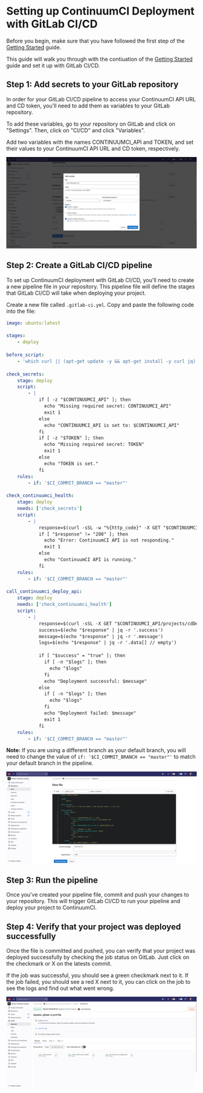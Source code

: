 # Setting up ContinuumCI Deployment with GitLab CI/CD

Before you begin, make sure that you have followed the first step of the [Getting Started](./README.md) guide.

This guide will walk you through with the contiuation of the [Getting Started](./README.md) guide and set it up with GitLab CI/CD.

## Step 1: Add secrets to your GitLab repository

In order for your GitLab CI/CD pipeline to access your ContinuumCI API URL and CD token, you'll need to add them as variables to your GitLab repository.

To add these variables, go to your repository on GitLab and click on "Settings". Then, click on "CI/CD" and click "Variables".

Add two variables with the names CONTINUUMCI_API and TOKEN, and set their values to your ContinuumCI API URL and CD token, respectively.

![createSecret](images/gitlab/createSecret.png)

## Step 2: Create a GitLab CI/CD pipeline

To set up ContinuumCI deployment with GitLab CI/CD, you'll need to create a new pipeline file in your repository. This pipeline file will define the stages that GitLab CI/CD will take when deploying your project.

Create a new file called `.gitlab-ci.yml`. Copy and paste the following code into the file:

```yaml
image: ubuntu:latest

stages:
    - deploy

before_script:
    - 'which curl || (apt-get update -y && apt-get install -y curl jq)'

check_secrets:
    stage: deploy
    script:
        - |
            if [ -z "$CONTINUUMCI_API" ]; then
              echo "Missing required secret: CONTINUUMCI_API"
              exit 1
            else
              echo "CONTINUUMCI_API is set to: $CONTINUUMCI_API"
            fi
            if [ -z "$TOKEN" ]; then
              echo "Missing required secret: TOKEN"
              exit 1
            else
              echo "TOKEN is set."
            fi
    rules:
        - if: '$CI_COMMIT_BRANCH == "master"'

check_continuumci_health:
    stage: deploy
    needs: ['check_secrets']
    script:
        - |
            response=$(curl -sSL -w "%{http_code}" -X GET "$CONTINUUMCI_API/health" -o /dev/null)
            if [ "$response" != "200" ]; then
              echo "Error: ContinuumCI API is not responding."
              exit 1
            else
              echo "ContinuumCI API is running."
            fi
    rules:
        - if: '$CI_COMMIT_BRANCH == "master"'

call_continuumci_deploy_api:
    stage: deploy
    needs: ['check_continuumci_health']
    script:
        - |
            response=$(curl -sSL -X GET "$CONTINUUMCI_API/projects/cdDeploy/$TOKEN")
            success=$(echo "$response" | jq -r '.success')
            message=$(echo "$response" | jq -r '.message')
            logs=$(echo "$response" | jq -r '.data[] // empty')

            if [ "$success" = "true" ]; then
              if [ -n "$logs" ]; then
                echo "$logs"
              fi
              echo "Deployment successful: $message"
            else
              if [ -n "$logs" ]; then
                echo "$logs"
              fi
              echo "Deployment failed: $message"
              exit 1
            fi
    rules:
        - if: '$CI_COMMIT_BRANCH == "master"'
```

**Note:** If you are using a different branch as your default branch, you will need to change the value of `if: '$CI_COMMIT_BRANCH == "master"'` to match your default branch in the pipeline.

![createActionsFile](images/gitlab/createActionsFile.png)

## Step 3: Run the pipeline

Once you've created your pipeline file, commit and push your changes to your repository. This will trigger GitLab CI/CD to run your pipeline and deploy your project to ContinuumCI.

## Step 4: Verify that your project was deployed successfully

Once the file is committed and pushed, you can verify that your project was deployed successfully by checking the job status on GitLab. Just click on the checkmark or X on the latests commit.

If the job was successful, you should see a green checkmark next to it. If the job failed, you should see a red X next to it, you can click on the job to see the logs and find out what went wrong.

![jobStatus](images/gitlab/jobStatus.png)
